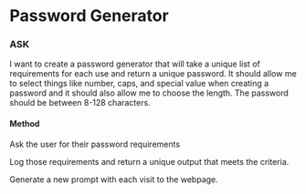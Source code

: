 # Password Generator
### ASK
I want to create a password generator that will take a unique list of requirements for each use and return a unique password. It should allow me to select things like number, caps, and special value when creating a password and it should also allow me to choose the length. The password should be between 8-128 characters.

#### Method 
Ask the user for their password requirements 

Log those requirements and return a unique output that meets the criteria.

Generate a new prompt with each visit to the webpage.

